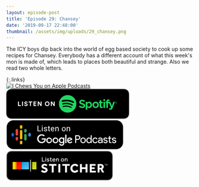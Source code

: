 ```yaml
---
layout: episode-post
title: 'Episode 29: Chansey'
date: '2019-09-17 22:48:00'
thumbnail: /assets/img/uploads/29_chansey.png
---
```

The ICY boys dip back into the world of egg based society to cook up some recipes for Chansey. Everybody has a different account of what this week's mon is made of, which leads to places both beautiful and strange. Also we read two whole letters.

{:.links}  
[![I Chews You on Apple Podcasts](https://linkmaker.itunes.apple.com/en-us/badge-lrg.svg?releaseDate=2019-04-16T00:00:00Z&kind=podcast&bubble=podcasts)](https://podcasts.apple.com/us/podcast/29-chansey/id1455409177?i=1000450105272)  [![I Chews You on Spotify](/assets/img/uploads/spotify-badge-button.svg)](https://open.spotify.com/episode/39UJcG3SFqmiaHCCQsg3V8)  [![I Chews You on Google Podcasts](/assets/img/uploads/google-podcasts-badge-button.svg)](https://podcasts.google.com/?feed=aHR0cHM6Ly9pY2hld3N5b3UubGlic3luLmNvbS9yc3M&episode=YThkMGJiMDhjNDMzNGZlNzhhYTliZmMyZjYyNGJjY2I&ved=0CCgQzsICahcKEwiws7Pdw77nAhUAAAAAHQAAAAAQAQ)  [![I Chews You on Stitcher](/assets/img/uploads/stitcher-badge-button.svg)](https://www.stitcher.com/s?eid=63959684)

